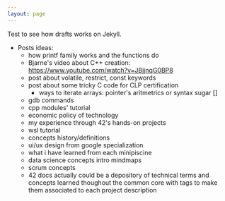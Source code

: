 ```yaml
---
layout: page
---
```


Test to see how drafts works on Jekyll.
- Posts ideas:
	- how printf family works and the functions do
	- Bjarne's video about C++ creation: https://www.youtube.com/watch?v=JBjjnqG0BP8
	- post about volatile, restrict, const keywords
	- post about some tricky C code for CLP certification
		- ways to iterate arrays: pointer's aritmetrics or syntax sugar []
	- gdb commands
	- cpp modules' tutorial
	- economic policy of technology
 	- my experience through 42's hands-on projects
  	- wsl tutorial
  	- concepts history/definitions
  	- ui/ux design from google specialization
  	- what i have learned from each minipiscine
  	- data science concepts intro mindmaps
  	- scrum concepts
	- 42 docs actually could be a depository of technical terms and concepts learned thoughout the common core with tags to make them associated to each project description
